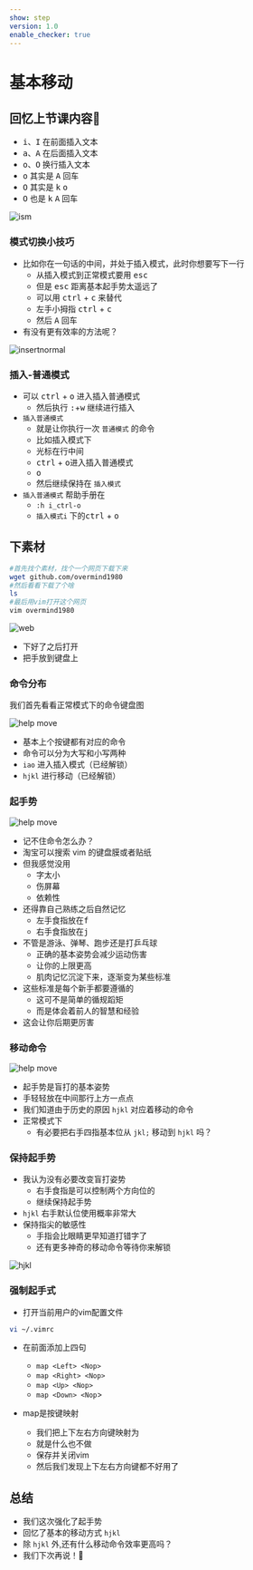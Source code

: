```yaml
---
show: step
version: 1.0
enable_checker: true
---
```


# 基本移动

## 回忆上节课内容🤔

- <kbd>i</kbd>、<kbd>I</kbd> 在前面插入文本
- <kbd>a</kbd>、<kbd>A</kbd> 在后面插入文本
- <kbd>o</kbd>、<kbd>O</kbd> 换行插入文本
- <kbd>o</kbd> 其实是 <kbd>A</kbd> <kbd>回车</kbd>
- <kbd>O</kbd> 其实是 <kbd>k</kbd> <kbd>o</kbd>
- <kbd>O</kbd> 也是 <kbd>k</kbd> <kbd>A</kbd> <kbd>回车</kbd>

![ism](https://labfile.oss.aliyuncs.com/courses/2840/insert-mode-3)

### 模式切换小技巧

- 比如你在一句话的中间，并处于插入模式，此时你想要写下一行
  - 从插入模式到正常模式要用 <kbd>esc</kbd>
  - 但是 <kbd>esc</kbd> 距离基本起手势太遥远了
  - 可以用 <kbd>ctrl</kbd> + <kbd>c</kbd> 来替代
  - 左手小拇指 <kbd>ctrl</kbd> + <kbd>c</kbd>
  - 然后 <kbd>A</kbd> <kbd>回车</kbd>
- 有没有更有效率的方法呢？
    
![insertnormal](https://labfile.oss.aliyuncs.com/courses/2840/insertnormal.png)

### 插入-普通模式

- 可以 <kbd>ctrl</kbd> + <kbd>o</kbd> 进入插入普通模式
	- 然后执行 <kbd>:</kbd>+<kbd>w</kbd> 继续进行插入
- `插入普通模式` 
	- 就是让你执行一次 `普通模式` 的命令
	- 比如插入模式下
	- 光标在行中间 
	- <kbd>ctrl</kbd> + <kbd>o</kbd>进入插入普通模式
	-  <kbd>o</kbd> 
	- 然后继续保持在 `插入模式` 
- `插入普通模式` 帮助手册在
	- `:h i_ctrl-o` 
	- `插入模式i` 下的<kbd>ctrl</kbd> + <kbd>o</kbd>
## 下素材

```bash
#首先找个素材，找个一个网页下载下来
wget github.com/overmind1980
#然后看看下载了个啥
ls
#最后用vim打开这个网页
vim overmind1980
```

![web](https://labfile.oss.aliyuncs.com/courses/2840/overmind1980github.png)

- 下好了之后打开
- 把手放到键盘上

### 命令分布

我们首先看看正常模式下的命令键盘图

![help move](https://labfile.oss.aliyuncs.com/courses/2840/vi-keyboard.gif)

- 基本上个按键都有对应的命令
- 命令可以分为大写和小写两种
- `iao` 进入插入模式（已经解锁）
- `hjkl` 进行移动（已经解锁）

### 起手势

![help move](https://labfile.oss.aliyuncs.com/courses/2840/fingerPosition.png)

- 记不住命令怎么办？
- 淘宝可以搜索 vim 的键盘膜或者贴纸
- 但我感觉没用
	- 字太小
	- 伤屏幕
	- 依赖性
- 还得靠自己熟练之后自然记忆
  - 左手食指放在<kbd>f</kbd>
  - 右手食指放在<kbd>j</kbd> 
- 不管是游泳、弹琴、跑步还是打乒乓球
	- 正确的基本姿势会减少运动伤害
	- 让你的上限更高
	- 肌肉记忆沉淀下来，逐渐变为某些标准
- 这些标准是每个新手都要遵循的
	- 这可不是简单的循规蹈矩
	- 而是体会着前人的智慧和经验
- 这会让你后期更厉害

### 移动命令

![help move](https://labfile.oss.aliyuncs.com/courses/2840/ADM3A-keyboard.jpg)

- 起手势是盲打的基本姿势
- 手轻轻放在中间那行上方一点点 
- 我们知道由于历史的原因 `hjkl` 对应着移动的命令
- 正常模式下
	- 有必要把右手四指基本位从 `jkl;` 移动到 `hjkl` 吗？

### 保持起手势

- 我认为没有必要改变盲打姿势
	- 右手食指是可以控制两个方向位的
	- 继续保持起手势
- `hjkl` 右手默认位使用概率非常大
- 保持指尖的敏感性
	- 手指会比眼睛更早知道打错字了
	- 还有更多神奇的移动命令等待你来解锁

![hjkl](https://labfile.oss.aliyuncs.com/courses/2840/hjkl.png)

### 强制起手式

- 打开当前用户的vim配置文件

```bash
vi ~/.vimrc
```

- 在前面添加上四句
	- `map <Left> <Nop>`
	- `map <Right> <Nop>`
	- `map <Up> <Nop>`
	- `map <Down> <Nop`>

- map是按键映射
	- 我们把上下左右方向键映射为<Nop>
	- 就是什么也不做
	- 保存并关闭vim
	- 然后我们发现上下左右方向键都不好用了

## 总结 

- 我们这次强化了起手势
- 回忆了基本的移动方式 `hjkl`
- 除 `hjkl` 外,还有什么移动命令效率更高吗？
- 我们下次再说！👋
